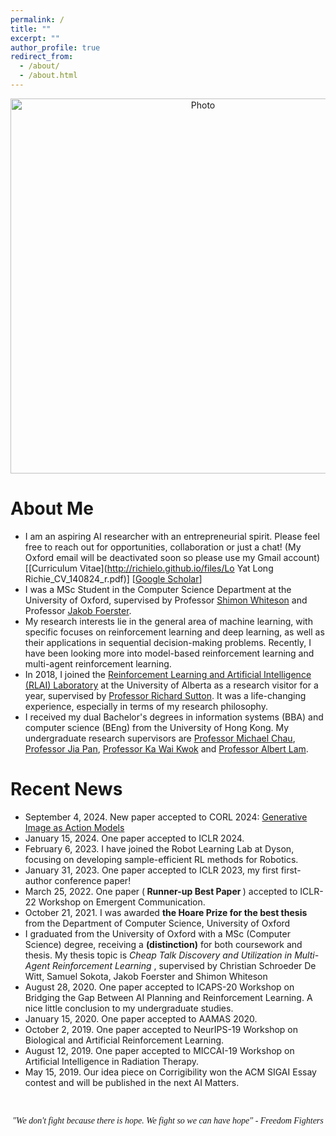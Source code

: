 ```yaml
---
permalink: /
title: ""
excerpt: ""
author_profile: true
redirect_from:
  - /about/
  - /about.html
---
```


<p align="center">
  <img src="https://richielo.github.io/images/hk_bf.gif?raw=true" alt="Photo" style="width: 600px;"/>
</p>

# About Me
* I am an aspiring AI researcher with an entrepreneurial spirit. Please feel free to reach out for opportunities, collaboration or just a chat! (My Oxford email will be deactivated soon so please use my Gmail account)[[Curriculum Vitae](http://richielo.github.io/files/Lo Yat Long Richie_CV_140824_r.pdf)] [[Google Scholar](https://scholar.google.com/citations?user=LdSbeqkAAAAJ&hl=en&oi=ao)]
* I was a MSc Student in the Computer Science Department at the University of Oxford, supervised by Professor [Shimon Whiteson](https://whirl.cs.ox.ac.uk/) and Professor [Jakob Foerster](https://www.jakobfoerster.com/).
* My research interests lie in the general area of machine learning, with specific focuses on reinforcement learning and deep learning, as well as their applications in sequential decision-making problems. Recently, I have been looking more into model-based reinforcement learning and multi-agent reinforcement learning.
* In 2018, I joined the [Reinforcement Learning and Artificial Intelligence (RLAI) Laboratory](http://rlai.ualberta.ca/) at the University of Alberta as a research visitor for a year, supervised by [Professor Richard Sutton](http://incompleteideas.net/). It was a life-changing experience, especially in terms of my research philosophy.
* I received my dual Bachelor's degrees in information systems (BBA) and computer science (BEng) from the University of Hong Kong. My undergraduate research supervisors are [Professor Michael Chau](https://pweb.fbe.hku.hk/~mchau/), [Professor Jia Pan](https://sites.google.com/site/panjia/), [Professor Ka Wai Kwok](https://web.hku.hk/~kwokkw/) and [Professor Albert Lam](https://www.eee.hku.hk/~ayslam/).

# Recent News
* September 4, 2024. New paper accepted to CORL 2024:  [Generative Image as Action Models](https://genima-robot.github.io/)
* January 15, 2024. One paper accepted to ICLR 2024.
* February 6, 2023. I have joined the Robot Learning Lab at Dyson, focusing on developing sample-efficient RL methods for Robotics.
* January 31, 2023. One paper accepted to ICLR 2023, my first first-author conference paper!
* March 25, 2022. One paper (<b> Runner-up Best Paper </b>) accepted to ICLR-22 Workshop on Emergent Communication.
* October 21, 2021. I was awarded <b> the Hoare Prize for the best thesis </b> from the Department of Computer Science, University of Oxford
* I graduated from the University of Oxford with a MSc (Computer Science) degree, receiving a <b>(distinction)</b> for both coursework and thesis. My thesis topic is <i> Cheap Talk Discovery and Utilization in Multi-Agent Reinforcement Learning </i>, supervised by Christian Schroeder De Witt, Samuel Sokota, Jakob Foerster and Shimon Whiteson
* August 28, 2020. One paper accepted to ICAPS-20 Workshop on Bridging the Gap Between AI Planning and Reinforcement Learning. A nice little conclusion to my undergraduate studies.
* January 15, 2020. One paper accepted to AAMAS 2020.
* October 2, 2019. One paper accepted to NeurIPS-19 Workshop on Biological and Artificial Reinforcement Learning.
* August 12, 2019. One paper accepted to MICCAI-19 Workshop on Artificial Intelligence in Radiation Therapy.
* May 15, 2019. Our idea piece on Corrigibility won the ACM SIGAI Essay contest and will be published in the next AI Matters.


<br>
<p align="center" style="font-family:cursive">
<i> "We don't fight because there is hope. We fight so we can have hope" - Freedom Fighters</i>
</p>
